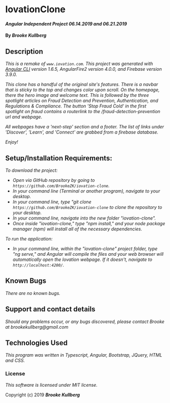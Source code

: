 # IovationClone

#### _Angular Independent Project 06.14.2019 and 06.21.2019_

#### By _Brooke Kullberg_

## Description
_This is a remake of `www.iovation.com`. This project was generated with [Angular CLI](https://github.com/angular/angular-cli) version 1.6.5, AngularFire2 version 4.0.0, and Firebase version 3.9.0._

_This clone has a handful of the original site's features. There is a navbar that is sticky to the top and changes color upon scroll. On the homepage, there the hero image and welcome text. This is followed by the three spotlight articles on Fraud Detection and Prevention, Authentication, and Regulations & Compliance. The button 'Stop Fraud Cold' in the first spotlight on fraud contains a routerlink to the /fraud-detection-prevention url and webpage._

_All webpages have a 'next-step' section and a footer. The list of links under 'Discover', 'Learn', and 'Connect' are grabbed from a firebase database._

_Enjoy!_

## Setup/Installation Requirements:

_To download the project:_

* _Open via GitHub repository by going to `https://github.com/BrookeZK/iovation-clone`._
* _In your command line (Terminal or another program), navigate to your desktop._
* _In your command line, type "git clone `https://github.com/BrookeZK/iovation-clone` to clone the repository to your desktop._
* _In your command line, navigate into the new folder "iovation-clone"._
* _Once inside "iovation-clone," type "npm install," and your node package manager (npm) will install all of the necessary dependencies._

_To run the application:_

* _In your command line, within the "iovation-clone" project folder, type "ng serve," and Angular will compile the files and your web browser will automatically open the Iovation webpage. If it doesn't, navigate to `http://localhost:4200/`._

## Known Bugs

_There are no known bugs._

## Support and contact details

_Should any problems occur, or any bugs discovered, please contact Brooke at brookekullberg@gmail.com_

## Technologies Used

_This program was written in Typescript, Angular, Bootstrap, JQuery, HTML and CSS._

### License

*This software is licensed under MIT license.*

Copyright (c) 2019 **_Brooke Kullberg_**